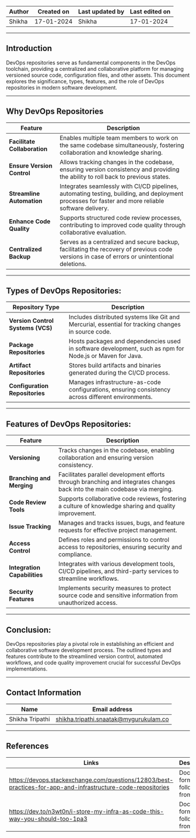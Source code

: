 | Author	| Created on | Last updated by |	Last edited on |
|---------|------------|-----------------|-----------------|
| Shikha  | 17-01-2024 | Shikha | 17-01-2024 |


 -------------------------------------------------------------------------------------------------------------------------------------------------


## Introduction
   DevOps repositories serve as fundamental components in the DevOps toolchain, providing a centralized and collaborative platform for managing 
   versioned source code, configuration files, and other assets. This document explores the significance, types, features, and the role of DevOps 
   repositories in modern software development.

------------------------------------------------------------------------------------------------------------------------------------------------

##  Why DevOps Repositories
| Feature   | Description  |                                                                                                              
|---------------------------|--------------------------------------------------------------------------------------------------------------------------|
| **Facilitate Collaboration** | Enables multiple team members to work on the same codebase simultaneously, fostering collaboration and knowledge sharing. |
| **Ensure Version Control**   | Allows tracking changes in the codebase, ensuring version consistency and providing the ability to roll back to previous states. |
| **Streamline Automation**    | Integrates seamlessly with CI/CD pipelines, automating testing, building, and deployment processes for faster and more reliable software delivery. |
| **Enhance Code Quality**     | Supports structured code review processes, contributing to improved code quality through collaborative evaluation.        |
| **Centralized Backup**       | Serves as a centralized and secure backup, facilitating the recovery of previous code versions in case of errors or unintentional deletions. |


------------------------------------------------------------------------------------------------------------------------------------------------


## Types of DevOps Repositories:

   | Repository Type           | Description                                                                                                      |
|---------------------------|------------------------------------------------------------------------------------------------------------------|
| **Version Control Systems (VCS)** | Includes distributed systems like Git and Mercurial, essential for tracking changes in source code.           |
| **Package Repositories**   | Hosts packages and dependencies used in software development, such as npm for Node.js or Maven for Java.       |
| **Artifact Repositories**  | Stores build artifacts and binaries generated during the CI/CD process.                                            |
| **Configuration Repositories** | Manages infrastructure-as-code configurations, ensuring consistency across different environments.         |




------------------------------------------------------------------------------------------------------------------------------------------------



## Features of DevOps Repositories:
   | Feature                   | Description                                                                                                              |
|---------------------------|--------------------------------------------------------------------------------------------------------------------------|
| **Versioning**               | Tracks changes in the codebase, enabling collaboration and ensuring version consistency.                                 |
| **Branching and Merging**    | Facilitates parallel development efforts through branching and integrates changes back into the main codebase via merging. |
| **Code Review Tools**        | Supports collaborative code reviews, fostering a culture of knowledge sharing and quality improvement.                   |
| **Issue Tracking**           | Manages and tracks issues, bugs, and feature requests for effective project management.                                   |
| **Access Control**           | Defines roles and permissions to control access to repositories, ensuring security and compliance.                       |
| **Integration Capabilities** | Integrates with various development tools, CI/CD pipelines, and third-party services to streamline workflows.             |
| **Security Features**        | Implements security measures to protect source code and sensitive information from unauthorized access.  |



------------------------------------------------------------------------------------------------------------------------------------------------



## Conclusion:
   
DevOps repositories play a pivotal role in establishing an efficient and collaborative software development process.
The outlined types and features contribute to the streamlined version control, automated workflows, 
and code quality improvement crucial for successful DevOps implementations.


------------------------------------------------------------------------------------------------------------------------------------------------


## Contact Information

   | Name	 | Email address |
   |-------|---------------|
   | Shikha Tripathi | shikha.tripathi.snaatak@mygurukulam.co |
   
  
------------------------------------------------------------------------------------------------------------------------------------------------

## References
| Links	| Descriptions |
|-------|--------------|
| https://devops.stackexchange.com/questions/12803/best-practices-for-app-and-infrastructure-code-repositories | Document format followed from this link |
| https://dev.to/n3wt0n/i-store-my-infra-as-code-this-way-you-should-too-1pa3 | Document format followed from this link |
